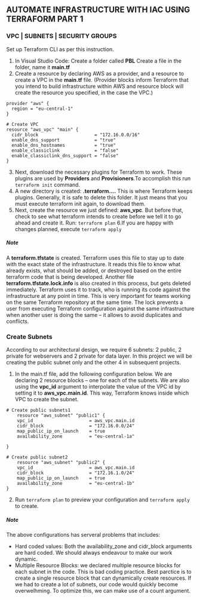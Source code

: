 ## AUTOMATE INFRASTRUCTURE WITH IAC USING TERRAFORM PART 1
### VPC | SUBNETS | SECURITY GROUPS
Set up Terraform CLI as per this instruction.
1. In Visual Studio Code: Create a folder called **PBL** Create a file in the folder, name it **main.tf**
2. Create a resource by declaring AWS as a provider, and a resource to create a VPC in the **main.tf** file. (Provider blocks inform Terraform 
that you intend to build infrastructure within AWS and resource block will create the resource you specified, in the case the VPC.)
```
provider "aws" {
  region = "eu-central-1"
}

# Create VPC
resource "aws_vpc" "main" {
  cidr_block                     = "172.16.0.0/16"
  enable_dns_support             = "true"
  enable_dns_hostnames           = "true"
  enable_classiclink             = "false"
  enable_classiclink_dns_support = "false"
}
```
3. Next, download the necessary plugins for Terraform to work. These plugins are used by **Providers** and **Provisioners**.To accomplish this
run `terraform init` command.
4. A new directory is created: **.terraform\....** This is where Terraform keeps plugins. Generally, it is safe to delete this folder. 
It just means that you must execute terraform init again, to download them.
5. Next, create the resource we just defined: **aws_vpc**. But before that, check to see what terraform intends to create before we tell it to 
go ahead and create it. Run: `terraform plan`
6.If you are happy with changes planned, execute `terraform apply`
##### Note
A **terraform.tfstate** is created. Terraform uses this file to stay up to date with the exact state of the infrastructure. It reads this file to know what already exists, what should be added, or destroyed based on the entire terraform code that is being developed.
Another file **terraform.tfstate.lock.info** is also created in this process, but gets deleted immediately. Terraform uses it to track, who is running its code against the infrastructure at any point in time. This is very important for teams working on the same Terraform repository at the same time. The lock prevents a user from executing Terraform configuration against the same infrastructure when another user is doing the same – it allows to avoid duplicates and conflicts.

### Create Subnets
According to our architectural design, we require 6 subnets: 2 public, 2 private for webservers and 2 private for data layer. In this project we will be creating the public subnet only and the other 4 in subsequent projects.
1. In the main.tf file, add the following configuration below. We are declaring 2 resource blocks – one for each of the subnets. We are also using the **vpc_id** argument to interpolate the value of the VPC id by setting it to **aws_vpc.main.id**. This way, Terraform knows inside which VPC to create the subnet. 
```
# Create public subnets1
    resource "aws_subnet" "public1" {
    vpc_id                     = aws_vpc.main.id
    cidr_block                 = "172.16.0.0/24"
    map_public_ip_on_launch    = true
    availability_zone          = "eu-central-1a"

}

# Create public subnet2
    resource "aws_subnet" "public2" {
    vpc_id                     = aws_vpc.main.id
    cidr_block                 = "172.16.1.0/24"
    map_public_ip_on_launch    = true
    availability_zone          = "eu-central-1b"
}
```

2. Run `terraform plan` to preview your configuration and `terraform apply` to create.
##### Note 
The above configurations has serveral problems that includes:
- Hard coded values: Both the availability_zone and cidr_block arguments are hard coded. We should always endeavour to make our work dynamic.
- Multiple Resource Blocks: we declared multiple resource blocks for each subnet in the code. This is bad coding practice. Best parctice is to create a single resource block that can dynamically create resources. If we had to create a lot of subnets, our code would quickly become overwelhming. To optimize this, we can make use of a count argument.

